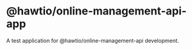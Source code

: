 # @hawtio/online-management-api-app

A test application for @hawtio/online-management-api development.
